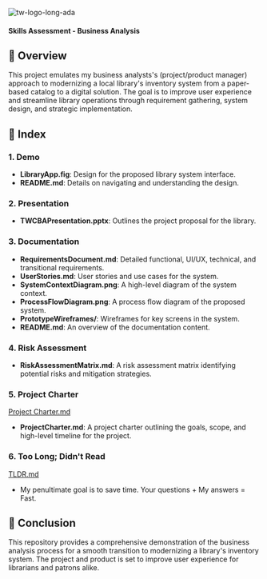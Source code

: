 ![tw-logo-long-ada](https://static.wixstatic.com/media/455fbf_6b936acf39a54877be977990d513c7ea~mv2.png/v1/fill/w_228,h_37,al_c,q_85,usm_0.66_1.00_0.01,enc_auto/tw-logo-long-ada.png)
#### Skills Assessment - Business Analysis

## :large_orange_diamond: Overview
This project emulates my business analysts's (project/product manager) approach to modernizing a local library's inventory system from a paper-based catalog to a digital solution. 
The goal is to improve user experience and streamline library operations through requirement gathering, system design, and strategic implementation.

## :orange_book: Index

### 1. Demo
- **LibraryApp.fig**: Design for the proposed library system interface.
- **README.md**: Details on navigating and understanding the design.

### 2. Presentation
- **TWCBAPresentation.pptx**: Outlines the project proposal for the library.

### 3. Documentation
- **RequirementsDocument.md**: Detailed functional, UI/UX, technical, and transitional requirements.
- **UserStories.md**: User stories and use cases for the system.
- **SystemContextDiagram.png**: A high-level diagram of the system context.
- **ProcessFlowDiagram.png**: A process flow diagram of the proposed system.
- **PrototypeWireframes/**: Wireframes for key screens in the system.
- **README.md**: An overview of the documentation content.

### 4. Risk Assessment
- **RiskAssessmentMatrix.md**: A risk assessment matrix identifying potential risks and mitigation strategies.

### 5. Project Charter
[Project Charter.md](https://github.com/TWCSkillsAssessment/The_Project_Charter.md)
- **ProjectCharter.md**: A project charter outlining the goals, scope, and high-level timeline for the project.

### 6. Too Long; Didn't Read
[TLDR.md](https://github.com/TWCSkillsAssessment/TLDR.md)
- My penultimate goal is to save time. Your questions + My answers = Fast.


## :notebook: Conclusion
This repository provides a comprehensive demonstration of the business analysis process for a smooth transition to modernizing a library's inventory system. 
The project and product is set to improve user experience for librarians and patrons alike.
